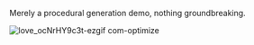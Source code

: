 Merely a procedural generation demo, nothing groundbreaking.

![love_ocNrHY9c3t-ezgif com-optimize](https://github.com/user-attachments/assets/a68c6fdc-5eab-4d20-beb8-5bce55062214)
